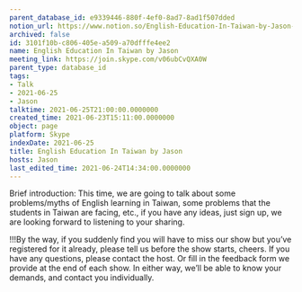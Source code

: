```yaml
---
parent_database_id: e9339446-880f-4ef0-8ad7-8ad1f507dded
notion_url: https://www.notion.so/English-Education-In-Taiwan-by-Jason-3101f10bc806405ea509a70dfffe4ee2
archived: false
id: 3101f10b-c806-405e-a509-a70dfffe4ee2
name: English Education In Taiwan by Jason
meeting_link: https://join.skype.com/v06ubCvQXA0W
parent_type: database_id
tags:
- Talk
- 2021-06-25
- Jason
talktime: 2021-06-25T21:00:00.0000000
created_time: 2021-06-23T15:11:00.0000000
object: page
platform: Skype
indexDate: 2021-06-25
title: English Education In Taiwan by Jason
hosts: Jason
last_edited_time: 2021-06-24T14:34:00.0000000
---
```




Brief introduction: This time, we are going to talk about some problems/myths of English learning in Taiwan, some problems that the students in Taiwan are facing, etc., if you have any ideas, just sign up, we are looking forward to listening to your sharing.

!!!By the way, if you suddenly find you will have to miss our show but you’ve registered for it already, please tell us before the show starts, cheers.
If you have any questions, please contact the host. Or fill in the feedback form we provide at the end of each show. In either way, we’ll be able to know your demands, and contact you individually.

